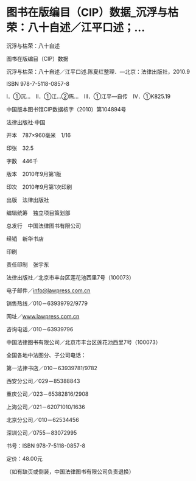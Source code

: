# 图书在版编目（CIP）数据_沉浮与枯荣：八十自述／江平口述；...

沉浮与枯荣：八十自述

图书在版编目（CIP）数据

沉浮与枯荣：八十自述／江平口述.陈夏红整理．—北京：法律出版社，2010.9

ISBN 978-7-5118-0857-8

Ⅰ．①沉…　Ⅱ．①江…②陈…　Ⅲ．①江平—自传　Ⅳ．①K825.19

中国版本图书馆CIP数据核字（2010）第104894号

法律出版社·中国

开本　787×960毫米　1/16

印张　32.5

字数　446千

版本　2010年9月第1版

印次　2010年9月第1次印刷

出版　法律出版社

编辑统筹　独立项目策划部

总发行　中国法律图书有限公司

经销　新华书店

印刷

责任印制　张宇东

法律出版社／北京市丰台区莲花池西里7号（100073）

电子邮件／info@lawpress.com.cn

销售热线／010－63939792/9779

网址／www.lawpress.com.cn

咨询电话／010－63939796

中国法律图书有限公司／北京市丰台区莲花池西里7号（100073）

全国各地中法图分、子公司电话：

第一法律书店／010－63939781/9782

西安分公司／029－85388843

重庆公司／023－65382816/2908

上海公司／021－62071010/1636

北京分公司／010－62534456

深圳公司／0755－83072995

书号：ISBN 978-7-5118-0857-8

定价：48.00元

（如有缺页或倒装，中国法律图书有限公司负责退换）